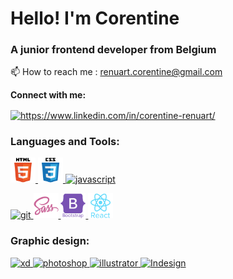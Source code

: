 # Hello! I'm Corentine
### A junior frontend developer from Belgium  

📫 How to reach me : renuart.corentine@gmail.com

**Connect with me:**  

<a href="https://linkedin.com/in/https://www.linkedin.com/in/corentine-renuart/" target="blank"><img align="center" src="https://raw.githubusercontent.com/rahuldkjain/github-profile-readme-generator/master/src/images/icons/Social/linked-in-alt.svg" alt="https://www.linkedin.com/in/corentine-renuart/" height="30" width="40" /></a>


<h3 align="left">Languages and Tools:</h3>
<p align="left">
<a href="https://www.w3.org/html/" target="_blank" rel="noreferrer"> <img src="https://raw.githubusercontent.com/devicons/devicon/master/icons/html5/html5-original-wordmark.svg" alt="html5" height="40"/> </a>
<a href="https://www.w3schools.com/css/" target="_blank" rel="noreferrer"> <img src="https://raw.githubusercontent.com/devicons/devicon/master/icons/css3/css3-original-wordmark.svg" alt="css3" height="40"/> </a>
<a href="https://developer.mozilla.org/en-US/docs/Web/JavaScript" target="_blank" rel="noreferrer"> <img src="https://upload.wikimedia.org/wikipedia/commons/thumb/d/d4/Javascript-shield.svg/1200px-Javascript-shield.svg.png" alt="javascript" height="40"/> </a>
  
<a href="https://git-scm.com/" target="_blank" rel="noreferrer"> <img src="https://www.vectorlogo.zone/logos/git-scm/git-scm-icon.svg" alt="git" width="40" height="40"/> </a>
<a href="https://sass-lang.com" target="_blank" rel="noreferrer"> <img src="https://raw.githubusercontent.com/devicons/devicon/master/icons/sass/sass-original.svg" alt="sass" width="40" height="40"/> </a>
<a href="https://getbootstrap.com" target="_blank" rel="noreferrer"> <img src="https://raw.githubusercontent.com/devicons/devicon/master/icons/bootstrap/bootstrap-plain-wordmark.svg" alt="bootstrap" width="40" height="40"/> </a>
<a href="https://reactjs.org/" target="_blank" rel="noreferrer"> <img src="https://raw.githubusercontent.com/devicons/devicon/master/icons/react/react-original-wordmark.svg" alt="react" width="40" height="40"/> </a>
</p>

<h3 align="left">Graphic design:</h3>
<p align="left">
<a href="https://www.adobe.com/products/xd.html" target="_blank" rel="noreferrer"> <img src="https://cdn.worldvectorlogo.com/logos/adobe-xd.svg" alt="xd" width="40" height="40"/> </a>
<a href="https://www.photoshop.com/en" target="_blank" rel="noreferrer"> <img src="https://www.maison-image.fr/wp-content/uploads/2019/09/Photoshop.png" alt="photoshop" width="40" height="40"/> </a>
<a href="https://www.adobe.com/in/products/illustrator.html" target="_blank" rel="noreferrer"> <img src="https://www.vectorlogo.zone/logos/adobe_illustrator/adobe_illustrator-icon.svg" alt="illustrator" width="40" height="40"/> </a>
<a href="https://www.adobe.com/be_en/products/indesign.html?mv=search&mv=search&sdid=LCDWTLJX&ef_id=Cj0KCQiAuP-OBhDqARIsAD4XHpdsAi8elZbghVlu6CFRnm-BbIfS-YUVNhE0WC1XCAIUagQUo1GatbIaAuKhEALw_wcB:G:s&s_kwcid=AL!3085!3!341238375809!e!!g!!adobe%20in%20design!1438212618!60315588950&gclid=Cj0KCQiAuP-OBhDqARIsAD4XHpdsAi8elZbghVlu6CFRnm-BbIfS-YUVNhE0WC1XCAIUagQUo1GatbIaAuKhEALw_wcB" target="_blank" rel="noreferrer"> <img src="https://encrypted-tbn0.gstatic.com/images?q=tbn:ANd9GcS6OkOpvv8wimfyYXpty5CTXE6vCKVfnzuh7G0PPuTM9p1v51Qoxe59Yx3tOdGtwYIJkPE&usqp=CAU" alt="Indesign" width="40" height="40"/> </a>
</p>
